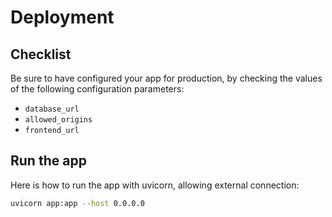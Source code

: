 # Deployment

## Checklist

Be sure to have configured your app for production, by checking the values of the following configuration parameters:
- `database_url`
- `allowed_origins`
- `frontend_url`

## Run the app

Here is how to run the app with uvicorn, allowing external connection:
```sh
uvicorn app:app --host 0.0.0.0
```
